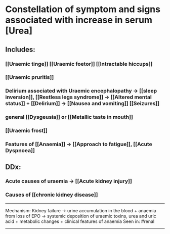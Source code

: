 # Constellation of symptom and signs associated with increase in serum [Urea]
## Includes:
### [[Uraemic tinge]] [[Uraemic foetor]] [[Intractable hiccups]]
### [[Uraemic pruritis]] 
### Delirium associated with Uraemic encephalopathy -> [[sleep inversion]], [[Restless legs syndrome]] -> [[Altered mental status]] + [[Delirium]] -> [[Nausea and vomiting]] [[Seizures]]
### general [[Dysgeusia]] or [[Metallic taste in mouth]]
### [[Uraemic frost]] 
### Features of [[Anaemia]] -> [[Approach to fatigue]], [[Acute Dyspnoea]]
## DDx:
### Acute causes of uraemia -> [[Acute kidney injury]]
### Causes of [[chronic kidney disease]]

---

Mechanism: Kidney failure → urine accumulation in the blood + anaemia from loss of EPO → systemic deposition of uraemic toxins, urea and uric acid + metabolic changes + clinical features of anaemia
Seen in: #renal 

---


